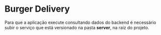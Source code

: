 # Burger Delivery

Para que a aplicação execute consultando dados do backend é necessário subir o serviço que está versionado na pasta **server**, na raiz do projeto.
